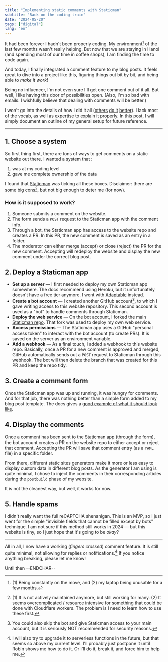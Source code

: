 ```yaml
---
title: "Implementing static comments with Staticman"
subtitle: "Back on the coding train"
date: "2024-05-20"
tags: ["digital"]
lang: "en"
---
```


It had been forever I hadn't been properly coding. My environment[^1] of the last few months wasn't really helping. But now that we are staying in Hanoi (and spending most of our time in coffee shops), I am finding the time to code again.

And today, I finally integrated a comment feature to my blog posts. It feels great to dive into a project like this, figuring things out bit by bit, and being able to _make it work_!

Being no influencer, I'm not even sure I'll get one comment out of it all. But well, I like having this door of possibilities open. (Also, I'm so bad with emails. I wishfully believe that dealing with comments will be better.)

I won't go into the details of how I did it all ([others](https://spinningnumbers.org/a/staticman-heroku.html) [do it](https://travisdowns.github.io/blog/2020/02/05/now-with-comments.html) [better](https://mademistakes.com/mastering-jekyll/static-comments-improved/)). I lack most of the vocab, as well as expertise to explain it properly. In this post, I will simply document an outline of my general setup for future reference.

---

## 1. Choose a system

So first thing first, there are tons of ways to get comments on a static website out there. I wanted a system that :

1. was at my coding level
2. gave me complete ownership of the data

I found that [Staticman](https://staticman.net/) was ticking all these boxes. Disclaimer: there are some big cons[^2], but not big enough to deter me (for now).

<aside>

### How is it supposed to work?

1. Someone submits a comment on the website.
2. The form sends a `POST` request to the Staticman app with the comment info.
3. Through a bot, the Staticman app has access to the website repo and creates a PR. In this PR, the new comment is saved as an entry in a folder.
4. The moderator can either merge (accept) or close (reject) the PR for the new comment. Accepting will redeploy the website and display the new comment under the correct blog post.

</aside>

## 2. Deploy a Staticman app

- **Set up a server** — I first needed to deploy my own Staticman app somewhere. The docs recommend using Heroku, but it unfortunately doesn't have a free tier anymore. I went with [Adaptable](https://adaptable.io/) instead.
- **Create a bot account** — I created another GitHub account[^3], to which I gave writing access to this website repository. This second account is used as a "bot" to handle comments through Staticman.
- **Deploy the web service** — On the bot account, I forked the main [Staticman repo](https://github.com/eduardoboucas/staticman). That fork was used to deploy my own web service.
- **Access permissions** — The Staticman app uses a GitHub "personal access token" to interact with the bot account (to create PRs). It is saved on the server as an environment variable.
- **Add a webhook** — As a final touch, I added a webhook to this website repo. Basically, once a PR for a new comment is approved and merged, GitHub automatically sends out a `POST` request to Staticman through this webhook. The bot will then delete the branch that was created for this PR and keep the repo tidy.

## 3. Create a comment form

Once the Staticman app was up and running, it was hungry for comments. And for that job, there was nothing better than a simple form added to my blog post template. The docs gives a [good example of what it should look like](https://staticman.net/docs/getting-started.html#step-4-hook-up-your-forms).

## 4. Display the comments

Once a comment has been sent to the Staticman app (through the form), the bot account creates a PR on the website repo to either accept or reject that comment. Accepting the PR will save that comment entry (as a `YAML` file) in a specific folder.

From there, different static sites generators make it more or less easy to display custom data in different blog posts. As the generator I am using is quite minimal, I chose to inject the comments in their corresponding articles during the `postbuild` phase of my website.

It is not the cleanest way, but well, it works for now.

## 5. Handle spams

I didn't really want the full reCAPTCHA shenanigan. This is an MVP, so I just went for the simple "invisible fields that cannot be filled except by bots" technique. I am not sure if this method still works in 2024 — but this website is tiny, so I just hope that it's going to be _okay_?

---

All in all, I now have a working (_fingers crossed_) comment feature. It is still quite minimal, not allowing for replies or notifications.[^4] If you notice anything breaking, please let me know!

Until then --ENDCHAR--

[^1]: (1) Being constantly on the move, and (2) my laptop being unusable for a few months.
[^2]: (1) It is not actively maintained anymore, but still working for many. (2) It seems overcomplicated / resource intensive for something that could be done with Cloudflare workers. The problem is I need to learn how to use these first.
[^3]: You could also skip the bot and give Staticman access to your main account, but it is seriously NOT recommended for security reasons.
[^4]: I will also try to upgrade it to serverless functions in the future, but that seems so above my current level. I'll probably just postpone it until Robin shows me how to do it. Or I'll do it, break it, and force him to help me.
